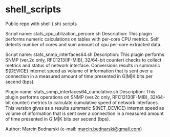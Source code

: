 # shell_scripts
Public repo with shell (.sh) scripts

Script name: stats_cpu_utilization_percore.sh
Description: This plugin performs numeric calculations on tables with per-core CPU metrics.
             Self detects number of cores and sum amount of cpu per-core extracted data.

Script name: stats_snmp_interfaces64.sh
Description: This plugin performs SNMP (ver.2c only, RFC1213(IF-MIB), 32/64-bit counter) checks to collect metrics and status of network interface.
             Conversions results in summaric ${DEVICE} internet speed as volume of information that is sent over a connection
             in a measured amount of time presented in G|M|K bits per secend (bps).

Plugin name: stats_snmp_interfaces64_cumulative.sh
Description: This plugin performs operations on SNMP (ver.2c only, RFC1213(IF-MIB), 32/64-bit counter) metrics to calculate cumulative speed of network interfaces.
             This version gives as a results summaric ${NET_DEVICE} internet speed as volume of information that is sent over a connection
             in a measured amount of time presented in G|M|K bits per secend (bps).

Author: Marcin Bednarski (e-mail: marcin.bednarski@gmail.com)
